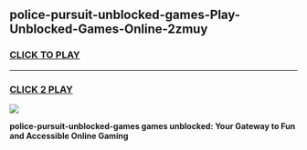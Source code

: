 
## police-pursuit-unblocked-games-Play-Unblocked-Games-Online-2zmuy
<h3>
<a href="https://premium76.site?title=police-pursuit-unblocked-games&ref=24A">CLICK TO PLAY</a></h3>
<hr>

<h3>
<a href="https://premium76.site?title=police-pursuit-unblocked-games&ref=24A">CLICK 2 PLAY</a>
  
</h3>

<a href="https://premium76.site?title=police-pursuit-unblocked-games&ref=24A"><img src="https://clearcache.store/games.png"></a>


**police-pursuit-unblocked-games games unblocked: Your Gateway to Fun and Accessible Online Gaming**
